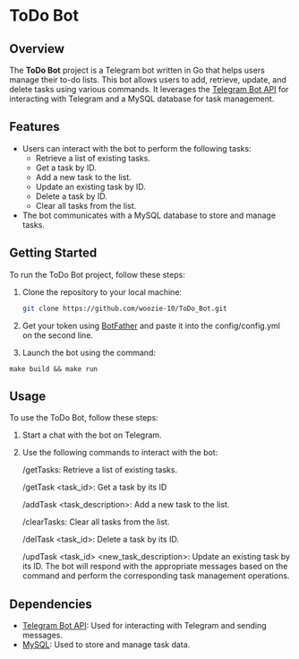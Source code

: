 # ToDo Bot

## Overview

The **ToDo Bot** project is a Telegram bot written in Go that helps users manage their to-do lists. This bot allows users to add, retrieve, update, and delete tasks using various commands. It leverages the [Telegram Bot API](https://github.com/go-telegram-bot-api/telegram-bot-api) for interacting with Telegram and a MySQL database for task management.

## Features

- Users can interact with the bot to perform the following tasks:
    - Retrieve a list of existing tasks.
    - Get a task by ID.
    - Add a new task to the list.
    - Update an existing task by ID.
    - Delete a task by ID.
    - Clear all tasks from the list.
- The bot communicates with a MySQL database to store and manage tasks.

## Getting Started

To run the ToDo Bot project, follow these steps:

1. Clone the repository to your local machine:

   ```bash
   git clone https://github.com/woozie-10/ToDo_Bot.git
2. Get your token using [BotFather](https://t.me/botfather) and paste it into the config/config.yml on the second line.
 
3. Launch the bot using the command:

```
make build && make run
```

## Usage

To use the ToDo Bot, follow these steps:

1. Start a chat with the bot on Telegram.

2. Use the following commands to interact with the bot:


    /getTasks: Retrieve a list of existing tasks.

    /getTask <task_id>: Get a task by its ID

    /addTask <task_description>: Add a new task to the list.

    /clearTasks: Clear all tasks from the list.

    /delTask <task_id>: Delete a task by its ID.

    /updTask <task_id> <new_task_description>: Update an existing task by its ID.
The bot will respond with the appropriate messages based on the command and perform the corresponding task management operations.

## Dependencies

- [Telegram Bot API](https://github.com/go-telegram-bot-api/telegram-bot-api): Used for interacting with Telegram and sending messages.
- [MySQL](https://www.mysql.com/): Used to store and manage task data.

